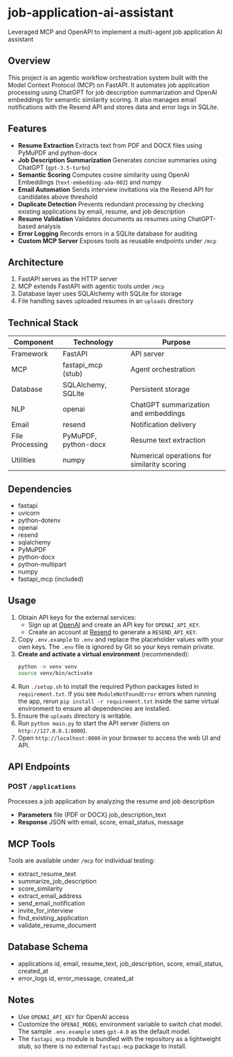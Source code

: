 # job-application-ai-assistant
Leveraged MCP and OpenAPI to implement a multi-agent job application AI assistant 

## Overview

This project is an agentic workflow orchestration system built with the Model Context Protocol (MCP) on FastAPI. It automates job application processing using ChatGPT for job description summarization and OpenAI embeddings for semantic similarity scoring. It also manages email notifications with the Resend API and stores data and error logs in SQLite.

## Features

- **Resume Extraction**   Extracts text from PDF and DOCX files using PyMuPDF and python-docx
- **Job Description Summarization**   Generates concise summaries using ChatGPT (`gpt-3.5-turbo`)
- **Semantic Scoring**   Computes cosine similarity using OpenAI Embeddings (`text-embedding-ada-002`) and numpy
- **Email Automation**   Sends interview invitations via the Resend API for candidates above threshold
- **Duplicate Detection**   Prevents redundant processing by checking existing applications by email, resume, and job description
- **Resume Validation**   Validates documents as resumes using ChatGPT-based analysis
- **Error Logging**   Records errors in a SQLite database for auditing
- **Custom MCP Server**   Exposes tools as reusable endpoints under `/mcp`

## Architecture

1. FastAPI serves as the HTTP server
2. MCP extends FastAPI with agentic tools under `/mcp`
3. Database layer uses SQLAlchemy with SQLite for storage
4. File handling saves uploaded resumes in an `uploads` directory

## Technical Stack

| Component       | Technology            | Purpose                                      |
|-----------------|-----------------------|----------------------------------------------|
| Framework       | FastAPI               | API server                                   |
| MCP             | fastapi_mcp (stub)    | Agent orchestration                          |
| Database        | SQLAlchemy, SQLite    | Persistent storage                           |
| NLP             | openai                | ChatGPT summarization and embeddings         |
| Email           | resend                | Notification delivery                        |
| File Processing | PyMuPDF, python-docx  | Resume text extraction                       |
| Utilities       | numpy                 | Numerical operations for similarity scoring  |

## Dependencies

- fastapi
- uvicorn
- python-dotenv
- openai
- resend
- sqlalchemy
- PyMuPDF
- python-docx
- python-multipart
- numpy
- fastapi_mcp (included)

## Usage

1. Obtain API keys for the external services:
   - Sign up at [OpenAI](https://platform.openai.com/) and create an API key for `OPENAI_API_KEY`.
   - Create an account at [Resend](https://resend.com/) to generate a `RESEND_API_KEY`.
2. Copy `.env.example` to `.env` and replace the placeholder values with your own keys. The `.env` file is ignored by Git so your keys remain private.
3. **Create and activate a virtual environment** (recommended):
   ```bash
   python -m venv venv
   source venv/bin/activate
   ```
4. Run `./setup.sh` to install the required Python packages listed in `requirement.txt`.
   If you see `ModuleNotFoundError` errors when running the app, rerun
   `pip install -r requirement.txt` inside the same virtual environment to
   ensure all dependencies are installed.
5. Ensure the `uploads` directory is writable.
6. Run `python main.py` to start the API server (listens on `http://127.0.0.1:8000`).
7. Open `http://localhost:8000` in your browser to access the web UI and API.

## API Endpoints

### POST `/applications`

Processes a job application by analyzing the resume and job description

- **Parameters**  file (PDF or DOCX)  job_description_text
- **Response**  JSON with email, score, email_status, message

## MCP Tools

Tools are available under `/mcp` for individual testing:

- extract_resume_text
- summarize_job_description
- score_similarity
- extract_email_address
- send_email_notification
- invite_for_interview
- find_existing_application
- validate_resume_document

## Database Schema

- applications  id, email, resume_text, job_description, score, email_status, created_at
- error_logs  id, error_message, created_at

## Notes

- Use `OPENAI_API_KEY` for OpenAI access
- Customize the `OPENAI_MODEL` environment variable to switch chat model.
  The sample `.env.example` uses `gpt-4.0` as the default model.
- The `fastapi_mcp` module is bundled with the repository as a lightweight stub,
  so there is no external `fastapi-mcp` package to install.
